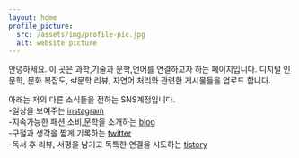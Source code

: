 ```yaml
---
layout: home
profile_picture:
  src: /assets/img/profile-pic.jpg
  alt: website picture
---
```


<p>
  안녕하세요.  
  이 곳은 과학,기술과 문학,언어를 연결하고자 하는 페이지입니다.  
  디지털 인문학, 문화 복잡도, sf문학 리뷰, 자연어 처리와 관련한 게시물들을 업로드 합니다.  
    
  아래는 저의 다른 소식들을 전하는 SNS계정입니다.  
  -일상을 보여주는 <a href="http://www.instagram.com/lookking317">instagram</a>  
  -지속가능한 패션,소비,문학을 소개하는 <a href="http://blog.naver.com/wltjdtjdvlf">blog</a>  
  -구절과 생각을 짧게 기록하는 <a href="http://www.twitter.com">twitter</a>  
  -독서 후 리뷰, 서평을 남기고 독특한 연결을 시도하는 <a href="https://literature-criticonnect.tistory.com/">tistory</a>
</p>